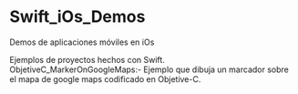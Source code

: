 # Swift_iOs_Demos
Demos de aplicaciones móviles en iOs

Ejemplos de proyectos hechos con Swift.
ObjetiveC_MarkerOnGoogleMaps:- Ejemplo que dibuja un marcador sobre el mapa de google maps codificado en Objetive-C.
